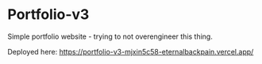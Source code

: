 # Portfolio-v3
Simple portfolio website - trying to not overengineer this thing.

Deployed here: https://portfolio-v3-mjxin5c58-eternalbackpain.vercel.app/
